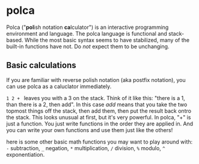 # polca

Polca ("**pol**ish notation **ca**lculator") is an interactive programming environment and language. The polca language is functional and stack-based. While the most basic syntax seems to have stabilized, many of the built-in functions have not. Do *not* expect them to be unchanging.

## Basic calculations

If you are familiar with reverse polish notation (aka postfix notation), you can use polca as a caluclator immediately.

`1 2 + ` leaves you with a 3 on the stack. Think of it like this: "there is a 1, than there is a 2, then add". In this case *add* means that you take the two topmost things off the stack, then add them, then put the result back ontro the stack. This looks unusual at first, but it's very powerful. In polca, "+" is just a function. You just write functions in the order they are applied in. And you can write your own functions and use them just like the others!

here is some other basic math functions you may want to play around with: `-` subtraction, `_` negation, `*` multiplication, `/` division, `%` modulo, `^` exponentiation.